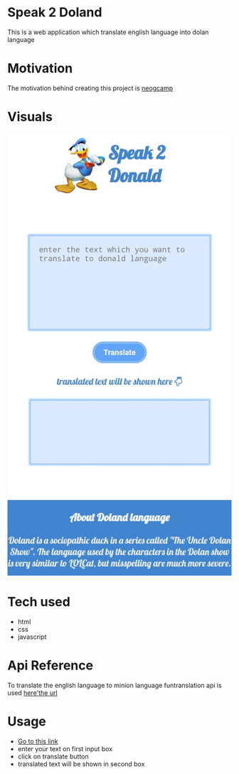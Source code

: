# Speak 2 Doland
This is a web application which translate english language into dolan language

# Motivation
The motivation behind creating this project is [neogcamp](https://neog.camp/)

# Visuals
![screen image](./images/screen.jpeg "a title")

# Tech used
* html
* css
* javascript

# Api Reference
To translate the english language to minion language funtranslation api is used
[here'the url](https://funtranslations.com/minion)

# Usage
* [Go to this link](https://poonammohata.github.io/Dolan-Translator/)
* enter your text on first input box
* click on translate button
* translated text will be shown in second box
